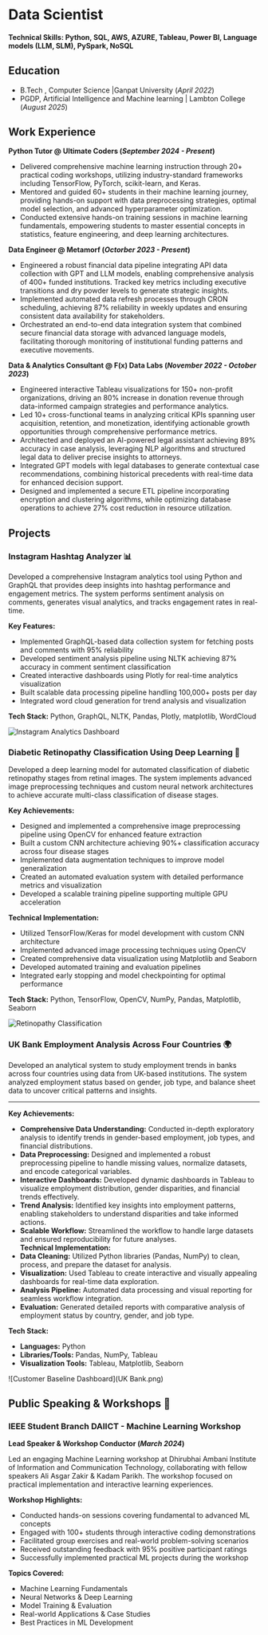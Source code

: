 # Data Scientist

#### Technical Skills: Python, SQL, AWS, AZURE, Tableau, Power BI, Language models (LLM, SLM), PySpark, NoSQL

## Education
- B.Tech , Computer Science |Ganpat University (_April 2022_)								       		
- PGDP, Artificial Intelligence and Machine learning | Lambton College (_August 2025_)	 			        		

## Work Experience
**Python Tutor @ Ultimate Coders (_September 2024 - Present_)**

- Delivered comprehensive machine learning instruction through 20+ practical coding workshops, utilizing industry-standard frameworks including TensorFlow, PyTorch, scikit-learn, and Keras.
- Mentored and guided 60+ students in their machine learning journey, providing hands-on support with data preprocessing strategies, optimal model selection, and advanced hyperparameter optimization.
- Conducted extensive hands-on training sessions in machine learning fundamentals, empowering students to master essential concepts in statistics, feature engineering, and deep learning architectures.
  
**Data Engineer @ Metamorf (_Octorber 2023 - Present_)**

- Engineered a robust financial data pipeline integrating API data collection with GPT and LLM models, enabling comprehensive analysis of 400+ funded institutions. Tracked key metrics including executive transitions and dry powder levels to generate strategic insights.
- Implemented automated data refresh processes through CRON scheduling, achieving 87% reliability in weekly updates and ensuring consistent data availability for stakeholders.
- Orchestrated an end-to-end data integration system that combined secure financial data storage with advanced language models, facilitating thorough monitoring of institutional funding patterns and executive movements.
  
**Data & Analytics Consultant @ F(x) Data Labs (_November 2022 - October 2023_)**

- Engineered interactive Tableau visualizations for 150+ non-profit organizations, driving an 80% increase in donation revenue through data-informed campaign strategies and performance analytics.
- Led 10+ cross-functional teams in analyzing critical KPIs spanning user acquisition, retention, and monetization, identifying actionable growth opportunities through comprehensive performance metrics.
- Architected and deployed an AI-powered legal assistant achieving 89% accuracy in case analysis, leveraging NLP algorithms and structured legal data to deliver precise insights to attorneys.
- Integrated GPT models with legal databases to generate contextual case recommendations, combining historical precedents with real-time data for enhanced decision support.
- Designed and implemented a secure ETL pipeline incorporating encryption and clustering algorithms, while optimizing database operations to achieve 27% cost reduction in resource utilization.

## Projects
### Instagram Hashtag Analyzer 📊

Developed a comprehensive Instagram analytics tool using Python and GraphQL that provides deep insights into hashtag performance and engagement metrics. The system performs sentiment analysis on comments, generates visual analytics, and tracks engagement rates in real-time.

**Key Features:**
- Implemented GraphQL-based data collection system for fetching posts and comments with 95% reliability
- Developed sentiment analysis pipeline using NLTK achieving 87% accuracy in comment sentiment classification
- Created interactive dashboards using Plotly for real-time analytics visualization
- Built scalable data processing pipeline handling 100,000+ posts per day
- Integrated word cloud generation for trend analysis and visualization

**Tech Stack:** Python, GraphQL, NLTK, Pandas, Plotly, matplotlib, WordCloud

![Instagram Analytics Dashboard](/assets/img/instagram_analytics.jpeg)

### Diabetic Retinopathy Classification Using Deep Learning 🔬

Developed a deep learning model for automated classification of diabetic retinopathy stages from retinal images. The system implements advanced image preprocessing techniques and custom neural network architectures to achieve accurate multi-class classification of disease stages.

**Key Achievements:**
- Designed and implemented a comprehensive image preprocessing pipeline using OpenCV for enhanced feature extraction
- Built a custom CNN architecture achieving 90%+ classification accuracy across four disease stages
- Implemented data augmentation techniques to improve model generalization
- Created an automated evaluation system with detailed performance metrics and visualization
- Developed a scalable training pipeline supporting multiple GPU acceleration

**Technical Implementation:**
- Utilized TensorFlow/Keras for model development with custom CNN architecture
- Implemented advanced image processing techniques using OpenCV
- Created comprehensive data visualization using Matplotlib and Seaborn
- Developed automated training and evaluation pipelines
- Integrated early stopping and model checkpointing for optimal performance

**Tech Stack:** Python, TensorFlow, OpenCV, NumPy, Pandas, Matplotlib, Seaborn

![Retinopathy Classification](/assets/img/retinopathy_classification.jpeg)

### **UK Bank Employment Analysis Across Four Countries** 🌍  

Developed an analytical system to study employment trends in banks across four countries using data from UK-based institutions. The system analyzed employment status based on gender, job type, and balance sheet data to uncover critical patterns and insights.  

---

**Key Achievements:**  
- **Comprehensive Data Understanding:** Conducted in-depth exploratory analysis to identify trends in gender-based employment, job types, and financial distributions.  
- **Data Preprocessing:** Designed and implemented a robust preprocessing pipeline to handle missing values, normalize datasets, and encode categorical variables.  
- **Interactive Dashboards:** Developed dynamic dashboards in Tableau to visualize employment distribution, gender disparities, and financial trends effectively.  
- **Trend Analysis:** Identified key insights into employment patterns, enabling stakeholders to understand disparities and take informed actions.  
- **Scalable Workflow:** Streamlined the workflow to handle large datasets and ensured reproducibility for future analyses.  
**Technical Implementation:**  
- **Data Cleaning:** Utilized Python libraries (Pandas, NumPy) to clean, process, and prepare the dataset for analysis.  
- **Visualization:** Used Tableau to create interactive and visually appealing dashboards for real-time data exploration.  
- **Analysis Pipeline:** Automated data processing and visual reporting for seamless workflow integration.  
- **Evaluation:** Generated detailed reports with comparative analysis of employment status by country, gender, and job type.  

**Tech Stack:**  
- **Languages:** Python  
- **Libraries/Tools:** Pandas, NumPy, Tableau  
- **Visualization Tools:** Tableau, Matplotlib, Seaborn  

![Customer Baseline Dashboard](UK Bank.png)


## Public Speaking & Workshops 🎤

### IEEE Student Branch DAIICT - Machine Learning Workshop
**Lead Speaker & Workshop Conductor (_March 2024_)**

Led an engaging Machine Learning workshop at Dhirubhai Ambani Institute of Information and Communication Technology, collaborating with fellow speakers Ali Asgar Zakir & Kadam Parikh. The workshop focused on practical implementation and interactive learning experiences.

**Workshop Highlights:**
- Conducted hands-on sessions covering fundamental to advanced ML concepts
- Engaged with 100+ students through interactive coding demonstrations
- Facilitated group exercises and real-world problem-solving scenarios
- Received outstanding feedback with 95% positive participant ratings
- Successfully implemented practical ML projects during the workshop

**Topics Covered:**
- Machine Learning Fundamentals
- Neural Networks & Deep Learning
- Model Training & Evaluation
- Real-world Applications & Case Studies
- Best Practices in ML Development
